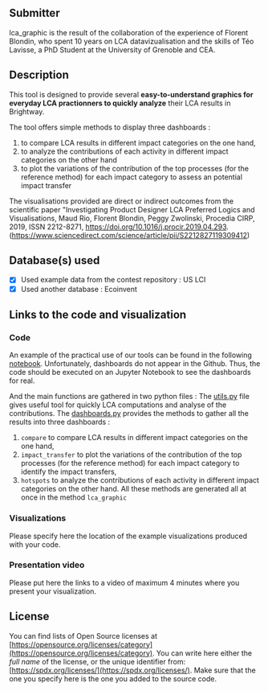 ## Submitter
lca_graphic is the result of the collaboration of the experience of Florent Blondin, who spent 10 years on LCA datavizualisation  and the skills of Téo Lavisse, a PhD Student at the University of Grenoble and CEA.

## Description
This tool is designed to provide several **easy-to-understand graphics for everyday LCA practionners to quickly analyze** their LCA results in Brightway. 

The tool offers simple methods to display three dashboards :
1. to compare LCA results in different impact categories on the one hand,
2. to analyze the contributions of each activity in different impact categories on the other hand
3. to plot the variations of the contribution of the top processes (for the reference method) for each impact category to assess an potential impact transfer

The visualisations provided are direct or indirect outcomes from the scientific paper "Investigating Product Designer LCA Preferred Logics and Visualisations, Maud Rio, Florent Blondin, Peggy Zwolinski, Procedia CIRP, 2019, ISSN 2212-8271, https://doi.org/10.1016/j.procir.2019.04.293.
(https://www.sciencedirect.com/science/article/pii/S2212827119309412)

## Database(s) used
- [x] Used example data from the contest repository : US LCI
- [x] Used another database : Ecoinvent

## Links to the code and visualization

### Code

An example of the practical use of our tools can be found in the following [notebook]. Unfortunately, dashboards do not appear in the Github. Thus, the code should be executed on an Jupyter Notebook to see the dashboards for real.

[notebook]: https://github.com/teolvs/lca_graphic/blob/main/visualization_contest.ipynb


And the main functions are gathered in two python files : 
The [utils.py](https://github.com/teolvs/lca_graphic/blob/main/utils.py) file gives useful tool for quickly LCA computations and analyse of the contributions.
The [dashboards.py](https://github.com/teolvs/lca_graphic/blob/main/dashboards.py) provides the methods to gather all the results into three dashboards :
1. ```compare``` to compare LCA results in different impact categories on the one hand,
2. ```impact_transfer``` to plot the variations of the contribution of the top processes (for the reference method) for each impact category to identify the impact transfers,
3. ```hotspots``` to analyze the contributions of each activity in different impact categories on the other hand.
All these methods are generated all at once in the method ```lca_graphic```

### Visualizations
Please specify here the location of the example visualizations produced with your code.


### Presentation video
Please put here the links to a video of maximum 4 minutes where you present your visualization.


## License
You can find lists of Open Source licenses at [https://opensource.org/licenses/category](https://opensource.org/licenses/category).
You can write here either the _full name_ of the license, or the unique identifier from: [https://spdx.org/licenses/](https://spdx.org/licenses/).
Make sure that the one you specify here is the one you added to the source code.
